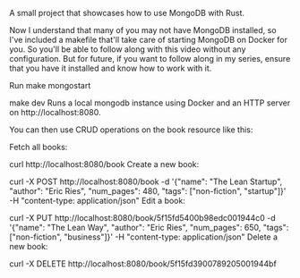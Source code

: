 A small project that showcases how to use MongoDB with Rust.

Now I understand that many of you may not have MongoDB installed, so I've included a makefile that'll take care of starting MongoDB on Docker for you. So you'll be able to follow along with this video without any configuration. But for future, if you want to follow along in my series, ensure that you have it installed and know how to work with it.

Run
make mongostart

make dev
Runs a local mongodb instance using Docker and an HTTP server on http://localhost:8080.

You can then use CRUD operations on the book resource like this:

Fetch all books:

curl http://localhost:8080/book
Create a new book:

curl -X POST http://localhost:8080/book -d '{"name": "The Lean Startup", "author": "Eric Ries", "num_pages": 480, "tags": ["non-fiction", "startup"]}' -H "content-type: application/json"
Edit a book:

curl -X PUT http://localhost:8080/book/5f15fd5400b98edc001944c0 -d '{"name": "The Lean Way", "author": "Eric Ries", "num_pages": 650, "tags": ["non-fiction", "business"]}' -H "content-type: application/json"
Delete a new book:

curl -X DELETE http://localhost:8080/book/5f15fd3900789205001944bf
